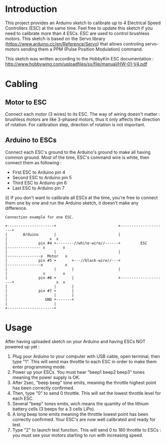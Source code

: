 # Introduction
This project provides an Arduino sketch to calibrate up to 4 Electrical Speed Controllers (ESC) at the same time. Feel free to update this sketch if you need to calibrate more than 4 ESCs.
ESC are used to control brushless motors.
This sketch is based on the Servo library (https://www.arduino.cc/en/Reference/Servo) that allows controling servo-motors sending them a PPM (Pulse Position Modulation) command.

This sketch was written according to the HobbyKin ESC documentation : http://www.hobbywing.com/uploadfiles/sx/file/manual/HW-01-V4.pdf



# Cabling
## Motor to ESC
Connect each motor (3 wires) to its ESC. The way of wiring doesn't matter : brushless motors are like 3-phased motors, thus it only affects the direction of rotation. For calibration step, direction of rotation is not important.

## Arduino to ESCs
Connect each ESC's ground to the Arduino's ground to make all having common ground.
Most of the time, ESC's command wire is white, then connect them as following : 
 - First ESC to Arduino pin 4
 - Second ESC to Arduino pin 5
 - Third ESC to Arduino pin 6 
 - Last ESC to Arduino pin 7
    
(i) If you don't want to calibrate all ESCs at the time, you're free to connect them one by one and run the Arduino sketch, it doesn't make any difference.

```
Connection example for one ESC.

+---------------------+                            +---------------------+               
|       Arduino       |                            |                     |                   x  x     
|              pin #4 +--------//white-wire//------+         ESC         |--------------- x        x  
|                     |                            |                     |---------------x  Motor   x 
|              pin #5 +       +---//black-wire//---+                     |---------------x          x 
|                     |       |                    |                     |                x        x 
|              pin #6 +       |                    +---------------------+                   x  x   
|                     |       |
|              pin #7 +       |
|                     |       | 
|                 GND +-------+
|                     |
+---------------------+
```

# Usage
After having uploaded sketch on your Arduino and having ESCs NOT powered up yet :

1. Plug your Arduino to your computer with USB cable, open terminal, then type "1".
This will send max throttle to each ESC in order to make them enter programming mode.
2. Power up your ESCs. You must hear "beep1 beep2 beep3" tones meaning the power supply is OK.
3. After 2sec, "beep beep" tone emits, meaning the throttle highest point has been correctly confirmed.
4. Then, type "0" to send 0 throttle. This will set the lowest throttle level for each ESC.
5. Several "beep" tones emits, wich means the quantity of the lithium battery cells (3 beeps for a 3 cells LiPo).
6. A long beep tone emits meaning the throttle lowest point has been correctly confirmed.
Your ESC's are now well calibrated and ready for test.
7. Type "2" to launch test function. This will send 0 to 180 throttle to ESCs : you must see your motors starting to run with increasing speed.
